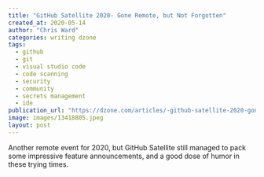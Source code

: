 ```yaml
---
title: "GitHub Satellite 2020- Gone Remote, but Not Forgotten"
created_at: 2020-05-14
author: "Chris Ward"
categories: writing dzone
tags: 
  - github
  - git
  - visual studio code
  - code scanning
  - security
  - community
  - secrets management
  - ide
publication_url: "https://dzone.com/articles/-github-satellite-2020-gone-remote-but-not-forgott"
image: images/13418805.jpeg
layout: post
---
```

Another remote event for 2020, but GitHub Satellite still managed to pack some impressive feature announcements, and a good dose of humor in these trying times.

